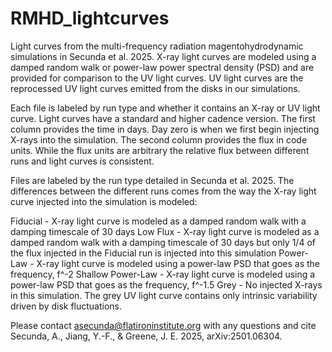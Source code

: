 # RMHD_lightcurves

Light curves from the multi-frequency radiation magentohydrodynamic simulations in Secunda et al. 2025. X-ray light curves are modeled using a damped random walk or power-law power spectral density (PSD) and are provided for comparison to the UV light curves. UV light curves are the reprocessed UV light curves emitted from the disks in our simulations.

Each file is labeled by run type and whether it contains an X-ray or UV light curve. Light curves have a standard and higher cadence version. The first column provides the time in days. Day zero is when we first begin injecting X-rays into the simulation. The second column provides the flux in code units. While the flux units are arbitrary the relative flux between different runs and light curves is consistent.

Files are labeled by the run type detailed in Secunda et al. 2025. The differences between the different runs comes from the way the X-ray light curve injected into the simulation is modeled:

Fiducial - X-ray light curve is modeled as a damped random walk with a damping timescale of 30 days
Low Flux - X-ray light curve is modeled as a damped random walk with a damping timescale of 30 days but only 1/4 of the flux injected in the Fiducial run is injected into this simulation
Power-Law - X-ray light curve is modeled using a power-law PSD that goes as the frequency, f^-2
Shallow Power-Law - X-ray light curve is modeled using a power-law PSD that goes as the frequency, f^-1.5
Grey - No injected X-rays in this simulation. The grey UV light curve contains only intrinsic variability driven by disk fluctuations.

Please contact asecunda@flatironinstitute.org with any questions and cite Secunda, A., Jiang, Y.-F., & Greene, J. E. 2025, arXiv:2501.06304.
